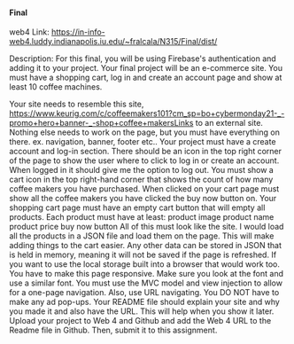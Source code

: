 #### Final

web4 Link: https://in-info-web4.luddy.indianapolis.iu.edu/~fralcala/N315/Final/dist/

Description:
For this final, you will be using Firebase's authentication and adding it to your project. Your final project will be an e-commerce site. You must have a shopping cart, log in and create an account page and show at least 10 coffee machines.

Your site needs to resemble this site, https://www.keurig.com/c/coffeemakers101?cm_sp=bo+cybermonday21-_-promo+hero+banner-_-shop+coffee+makersLinks to an external site.
Nothing else needs to work on the page, but you must have everything on there. ex. navigation, banner, footer etc..
Your project must have a create account and log-in section. There should be an icon in the top right corner of the page to show the user where to click to log in or create an account. When logged in it should give me the option to log out.
You must show a cart icon in the top right-hand corner that shows the count of how many coffee makers you have purchased. When clicked on your cart page must show all the coffee makers you have clicked the buy now button on. Your shopping cart page must have an empty cart button that will empty all products.
Each product must have at least:
product image
product name
product price
buy now button
All of this must look like the site. I would load all the products in a JSON file and load them on the page. This will make adding things to the cart easier.
Any other data can be stored in JSON that is held in memory, meaning it will not be saved if the page is refreshed.
If you want to use the local storage built into a browser that would work too.
You have to make this page responsive.
Make sure you look at the font and use a similar font.
You must use the MVC model and view injection to allow for a one-page navigation. Also, use URL navigating.
You DO NOT have to make any ad pop-ups.
Your README file should explain your site and why you made it and also have the URL. This will help when you show it later.
Upload your project to Web 4 and Github and add the Web 4 URL to the Readme file in Github. Then, submit it to this assignment.
